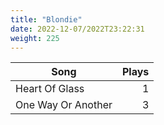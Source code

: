 ```yaml
---
title: "Blondie"
date: 2022-12-07/2022T23:22:31
weight: 225
---
```




 Song | Plays 
----- | -----:
Heart Of Glass | 1
One Way Or Another | 3
